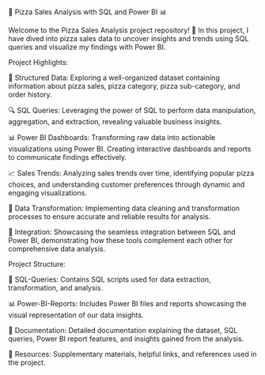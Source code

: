 🍕 Pizza Sales Analysis with SQL and Power BI 📊

Welcome to the Pizza Sales Analysis project repository! 🚀 In this project, I have dived into pizza sales data to uncover insights and trends using SQL queries and visualize my findings with Power BI.

Project Highlights:

📂 Structured Data: Exploring a well-organized dataset containing information about pizza sales, pizza category, pizza sub-category, and order history.

🔍 SQL Queries: Leveraging the power of SQL to perform data manipulation, aggregation, and extraction, revealing valuable business insights.

📊 Power BI Dashboards: Transforming raw data into actionable visualizations using Power BI. Creating interactive dashboards and reports to communicate findings effectively.

📈 Sales Trends: Analyzing sales trends over time, identifying popular pizza choices, and understanding customer preferences through dynamic and engaging visualizations.

🔄 Data Transformation: Implementing data cleaning and transformation processes to ensure accurate and reliable results for analysis.

🔗 Integration: Showcasing the seamless integration between SQL and Power BI, demonstrating how these tools complement each other for comprehensive data analysis.

Project Structure:

📁 SQL-Queries: Contains SQL scripts used for data extraction, transformation, and analysis.

📊 Power-BI-Reports: Includes Power BI files and reports showcasing the visual representation of our data insights.

📄 Documentation: Detailed documentation explaining the dataset, SQL queries, Power BI report features, and insights gained from the analysis.

📑 Resources: Supplementary materials, helpful links, and references used in the project.
